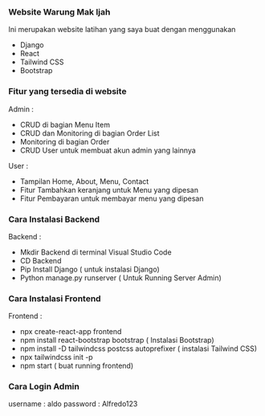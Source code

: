 ### Website Warung Mak Ijah
Ini merupakan website latihan yang saya buat dengan menggunakan 
- Django
- React
- Tailwind CSS
- Bootstrap

### Fitur yang tersedia di website 
Admin : 
- CRUD di bagian Menu Item
- CRUD dan Monitoring di bagian Order List
- Monitoring di bagian Order
- CRUD User untuk membuat akun admin yang lainnya

User : 
- Tampilan Home, About, Menu, Contact
- Fitur Tambahkan keranjang untuk Menu yang dipesan
- Fitur Pembayaran untuk membayar menu yang dipesan

### Cara Instalasi Backend
Backend :
- Mkdir Backend di terminal Visual Studio Code
- CD Backend
- Pip Install Django ( untuk instalasi Django)
- Python manage.py runserver ( Untuk Running Server Admin)

### Cara Instalasi Frontend
Frontend :
- npx create-react-app frontend
- npm install react-bootstrap bootstrap ( Instalasi Bootstrap) 
- npm install -D tailwindcss postcss autoprefixer ( instalasi Tailwind CSS) 
- npx tailwindcss init -p
- npm start ( buat running frontend)

### Cara Login Admin
username : aldo
password : Alfredo123


